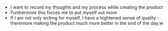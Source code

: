 - I want to record my thoughts and my process while creating the product
- Furthermore this forces me to put myself out more
- If I am not only writing for myself, I have a hightened sense of quality - theremore making the product much more better in the end of the day.w